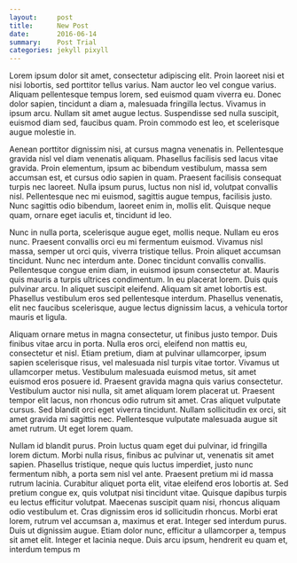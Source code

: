 ```yaml
---
layout:     post
title:      New Post
date:       2016-06-14
summary:    Post Trial
categories: jekyll pixyll
---
```


Lorem ipsum dolor sit amet, consectetur adipiscing elit. Proin laoreet nisi et nisi lobortis, sed porttitor tellus varius. Nam auctor leo vel congue varius. Aliquam pellentesque tempus lorem, sed euismod quam viverra eu. Donec dolor sapien, tincidunt a diam a, malesuada fringilla lectus. Vivamus in ipsum arcu. Nullam sit amet augue lectus. Suspendisse sed nulla suscipit, euismod diam sed, faucibus quam. Proin commodo est leo, et scelerisque augue molestie in.

Aenean porttitor dignissim nisi, at cursus magna venenatis in. Pellentesque gravida nisl vel diam venenatis aliquam. Phasellus facilisis sed lacus vitae gravida. Proin elementum, ipsum ac bibendum vestibulum, massa sem accumsan est, et cursus odio sapien in quam. Praesent facilisis consequat turpis nec laoreet. Nulla ipsum purus, luctus non nisl id, volutpat convallis nisl. Pellentesque nec mi euismod, sagittis augue tempus, facilisis justo. Nunc sagittis odio bibendum, laoreet enim in, mollis elit. Quisque neque quam, ornare eget iaculis et, tincidunt id leo.

Nunc in nulla porta, scelerisque augue eget, mollis neque. Nullam eu eros nunc. Praesent convallis orci eu mi fermentum euismod. Vivamus nisl massa, semper ut orci quis, viverra tristique tellus. Proin aliquet accumsan tincidunt. Nunc nec interdum ante. Donec tincidunt convallis convallis. Pellentesque congue enim diam, in euismod ipsum consectetur at. Mauris quis mauris a turpis ultrices condimentum. In eu placerat lorem. Duis quis pulvinar arcu. In aliquet suscipit eleifend. Aliquam sit amet lobortis est. Phasellus vestibulum eros sed pellentesque interdum. Phasellus venenatis, elit nec faucibus scelerisque, augue lectus dignissim lacus, a vehicula tortor mauris et ligula.

Aliquam ornare metus in magna consectetur, ut finibus justo tempor. Duis finibus vitae arcu in porta. Nulla eros orci, eleifend non mattis eu, consectetur et nisl. Etiam pretium, diam at pulvinar ullamcorper, ipsum sapien scelerisque risus, vel malesuada nisl turpis vitae tortor. Vivamus ut ullamcorper metus. Vestibulum malesuada euismod metus, sit amet euismod eros posuere id. Praesent gravida magna quis varius consectetur. Vestibulum auctor nisi nulla, sit amet aliquam lorem placerat ut. Praesent tempor elit lacus, non rhoncus odio rutrum sit amet. Cras aliquet vulputate cursus. Sed blandit orci eget viverra tincidunt. Nullam sollicitudin ex orci, sit amet gravida mi sagittis nec. Pellentesque vulputate malesuada augue sit amet rutrum. Ut eget lorem quam.

Nullam id blandit purus. Proin luctus quam eget dui pulvinar, id fringilla lorem dictum. Morbi nulla risus, finibus ac pulvinar ut, venenatis sit amet sapien. Phasellus tristique, neque quis luctus imperdiet, justo nunc fermentum nibh, a porta sem nisl vel ante. Praesent pretium mi id massa rutrum lacinia. Curabitur aliquet porta elit, vitae eleifend eros lobortis at. Sed pretium congue ex, quis volutpat nisi tincidunt vitae. Quisque dapibus turpis eu lectus efficitur volutpat. Maecenas suscipit quam nisi, rhoncus aliquam odio vestibulum et. Cras dignissim eros id sollicitudin rhoncus. Morbi erat lorem, rutrum vel accumsan a, maximus et erat. Integer sed interdum purus. Duis ut dignissim augue. Etiam dolor nunc, efficitur a ullamcorper a, tempus sit amet elit. Integer et lacinia neque. Duis arcu ipsum, hendrerit eu quam et, interdum tempus m

